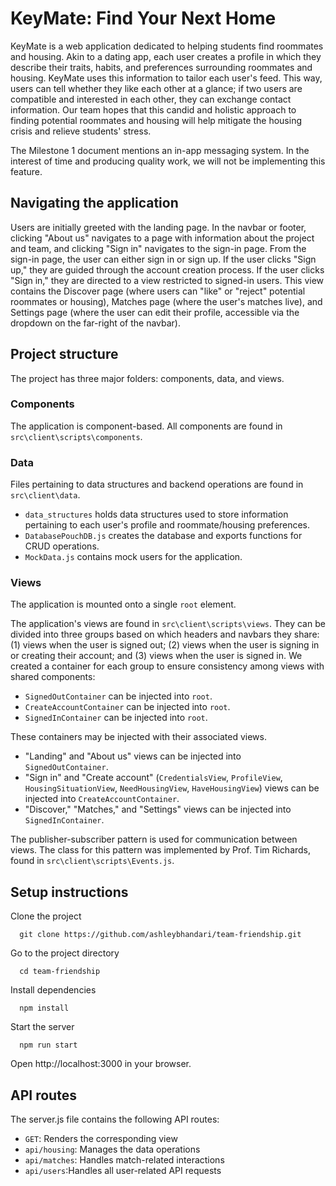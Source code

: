 # KeyMate: Find Your Next Home
KeyMate is a web application dedicated to helping students find roommates and housing. Akin to a dating app, each user creates a profile in which they describe their traits, habits, and preferences surrounding roommates and housing. KeyMate uses this information to tailor each user's feed. This way, users can tell whether they like each other at a glance; if two users are compatible and interested in each other, they can exchange contact information. Our team hopes that this candid and holistic approach to finding potential roommates and housing will help mitigate the housing crisis and relieve students' stress.

The Milestone 1 document mentions an in-app messaging system. In the interest of time and producing quality work, we will not be implementing this feature.

## Navigating the application
Users are initially greeted with the landing page. In the navbar or footer, clicking "About us" navigates to a page with information about the project and team, and clicking "Sign in" navigates to the sign-in page. From the sign-in page, the user can either sign in or sign up. If the user clicks "Sign up," they are guided through the account creation process. If the user clicks "Sign in," they are directed to a view restricted to signed-in users. This view contains the Discover page (where users can "like" or "reject" potential roommates or housing), Matches page (where the user's matches live), and Settings page (where the user can edit their profile, accessible via the dropdown on the far-right of the navbar).

## Project structure
The project has three major folders: components, data, and views.

### Components
The application is component-based. All components are found in `src\client\scripts\components`.

### Data
Files pertaining to data structures and backend operations are found in `src\client\data`.
- `data_structures` holds data structures used to store information pertaining to each user's profile and roommate/housing preferences.
- `DatabasePouchDB.js` creates the database and exports functions for CRUD operations.
- `MockData.js` contains mock users for the application.

### Views
The application is mounted onto a single `root` element.

The application's views are found in `src\client\scripts\views`. They can be divided into three groups based on which headers and navbars they share: (1) views when the user is signed out; (2) views when the user is signing in or creating their account; and (3) views when the user is signed in. We created a container for each group to ensure consistency among views with shared components:

- `SignedOutContainer` can be injected into `root`.
- `CreateAccountContainer` can be injected into `root`.
- `SignedInContainer` can be injected into `root`.

These containers may be injected with their associated views.
- "Landing" and "About us" views can be injected into `SignedOutContainer`.
- "Sign in" and "Create account" (`CredentialsView`, `ProfileView`, `HousingSituationView`, `NeedHousingView`, `HaveHousingView`) views can be injected into `CreateAccountContainer`.
- "Discover," "Matches," and "Settings" views can be injected into `SignedInContainer`.

The publisher-subscriber pattern is used for communication between views. The class for this pattern was implemented by Prof. Tim Richards, found in `src\client\scripts\Events.js`.

## Setup instructions
Clone the project
```
  git clone https://github.com/ashleybhandari/team-friendship.git
```
Go to the project directory
```
  cd team-friendship
```
Install dependencies
```
  npm install
```
Start the server
```
  npm run start
```
Open http://localhost:3000 in your browser.

## API routes
The server.js file contains the following API routes:
- `GET`: Renders the corresponding view
- `api/housing`: Manages the data operations
- `api/matches`: Handles match-related interactions
- `api/users`:Handles all user-related API requests
